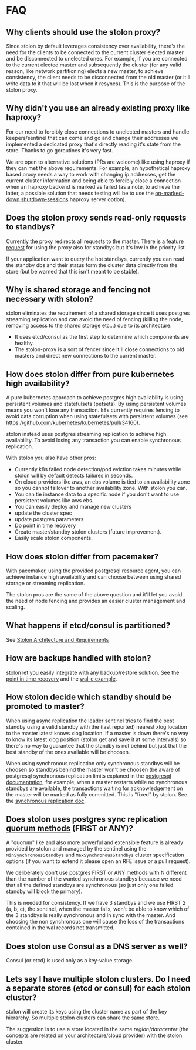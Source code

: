 # FAQ

## Why clients should use the stolon proxy?

Since stolon by default leverages consistency over availability, there's the need for the clients to be connected to the current cluster elected master and be disconnected to unelected ones. For example, if you are connected to the current elected master and subsequently the cluster (for any valid reason, like network partitioning) elects a new master, to achieve consistency, the client needs to be disconnected from the old master (or it'll write data to it that will be lost when it resyncs). This is the purpose of the stolon proxy.

## Why didn't you use an already existing proxy like haproxy?

For our need to forcibly close connections to unelected masters and handle keepers/sentinel that can come and go and change their addresses we implemented a dedicated proxy that's directly reading it's state from the store. Thanks to go goroutines it's very fast.

We are open to alternative solutions (PRs are welcome) like using haproxy if they can met the above requirements. For example, an hypothetical haproxy based proxy needs a way to work with changing ip addresses, get the current cluster information and being able to forcibly close a connection when an haproxy backend is marked as failed (as a note, to achieve the latter, a possible solution that needs testing will be to use the [on-marked-down shutdown-sessions](https://cbonte.github.io/haproxy-dconv/configuration-1.6.html#5.2-on-marked-down) haproxy server option).

## Does the stolon proxy sends read-only requests to standbys?

Currently the proxy redirects all requests to the master. There is a [feature request](https://github.com/sorintlab/stolon/issues/132) for using the proxy also for standbys but it's low in the priority list.

If your application want to query the hot standbys, currently you can read the standby dbs and their status form the cluster data directly from the store (but be warned that this isn't meant to be stable).

## Why is shared storage and fencing not necessary with stolon?

stolon eliminates the requirement of a shared storage since it uses postgres streaming replication and can avoid the need of fencing (killing the node, removing access to the shared storage etc...) due to its architecture:
* It uses etcd/consul as the first step to determine which components are healthy.
* The stolon-proxy is a sort of fencer since it'll close connections to old masters and direct new connections to the current master.

## How does stolon differ from pure kubernetes high availability?

A pure kubernetes approach to achieve postgres high availability is using persistent volumes and statefulsets (petsets). By using persistent volumes means you won't lose any transaction. k8s currently requires fencing to avoid data corruption when using statefulsets with persistent volumes (see https://github.com/kubernetes/kubernetes/pull/34160).

stolon instead uses postgres streaming replication to achieve high availability. To avoid losing any transaction you can enable synchronous replication.

With stolon you also have other pros:

* Currently k8s failed node detection/pod eviction takes minutes while stolon will by default detects failures in seconds.
* On cloud providers like aws, an ebs volume is tied to an availability zone so you cannot failover to another availability zone. With stolon you can.
* You can tie instance data to a specific node if you don't want to use persistent volumes like aws ebs.
* You can easily deploy and manage new clusters
 * update the cluster spec
  * update postgres parameters
* Do point in time recovery
* Create master/standby stolon clusters (future improvement).
* Easily scale stolon components.

## How does stolon differ from pacemaker?

With pacemaker, using the provided postgresql resource agent, you can achieve instance high availability and can choose between using shared storage or streaming replication.

The stolon pros are the same of the above question and it'll let you avoid the need of node fencing and provides an easier cluster management and scaling.

## What happens if etcd/consul is partitioned?

See [Stolon Architecture and Requirements](architecture.md)

## How are backups handled with stolon?

stolon let you easily integrate with any backup/restore solution. See the [point in time recovery](pitr.md) and the [wal-e example](pitr_wal-e.md).

## How stolon decide which standby should be promoted to master?

When using async replication the leader sentinel tries to find the best standby using a valid standby with the (last reported) nearest xlog location to the master latest knows xlog location. If a master is down there's no way to know its latest xlog position (stolon get and save it at some intervals) so there's no way to guarantee that the standby is not behind but just that the best standby of the ones available will be choosen.

When using synchronous replication only synchronous standbys will be choosen so standbys behind the master won't be choosen (be aware of postgresql synchronous replication limits explaned in the [postgresql documentation](https://www.postgresql.org/docs/9.6/static/warm-standby.html#SYNCHRONOUS-REPLICATION), for example, when a master restarts while no synchronous standbys are available, the transactions waiting for acknowledgement on the master will be marked as fully committed. This is "fixed" by stolon. See the [synchronous replication doc](syncrepl.md).

## Does stolon uses postgres sync replication [quorum methods](https://www.postgresql.org/docs/10/static/runtime-config-replication.html#RUNTIME-CONFIG-REPLICATION-MASTER) (FIRST or ANY)?

A "quorum" like and also more powerful and extensible feature is already provided by stolon and managed by the sentinel using the `MinSynchronousStandbys` and `MaxSynchronousStandbys` cluster specification options (if you want to extend it please open an RFE issue or a pull request).

We deliberately don't use postgres FIRST or ANY methods with N different than the number of the wanted synchronous standbys because we need that all the defined standbys are synchronous (so just only one failed standby will block the primary).

This is needed for consistency. If we have 3 standbys and we use FIRST 2 (a, b, c), the sentinel, when the master fails, won't be able to know which of the 3 standbys is really synchronous and in sync with the master. And choosing the non synchronous one will cause the loss of the transactions contained in the wal records not transmitted.

## Does stolon use Consul as a DNS server as well?

Consul (or etcd) is used only as a key-value storage.

## Lets say I have multiple stolon clusters. Do I need a separate stores (etcd or consul) for each stolon cluster?

stolon will create its keys using the cluster name as part of the key hierarchy. So multiple stolon clusters can share the same store.

The suggestion is to use a store located in the same *region*/*datacenter* (the concepts are related on your architecture/cloud provider) with the stolon cluster.
